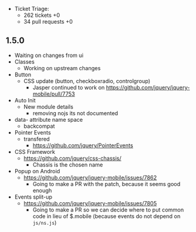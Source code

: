 * Ticket Triage:
  * 262 tickets +0 <!-- 296 -->
  * 34 pull requests +0

## 1.5.0
  * Waiting on changes from ui
  * Classes
    * Working on upstream changes
  * Button
    * CSS update (button, checkboxradio, controlgroup)
      * Jasper continued to work on https://github.com/jquery/jquery-mobile/pull/7753
  * Auto Init
    * New module details
      * removing nojs its not documented
  * data- attribute name space
    * backcompat
  * Pointer Events
    * transfered
      * https://github.com/jquery/PointerEvents
  * CSS Framework
    * https://github.com/jquery/css-chassis/
      * Chassis is the chosen name
  * Popup on Android
    * https://github.com/jquery/jquery-mobile/issues/7862
      * Going to make a PR with the patch, because it seems good enough
  * Events split-up
    * https://github.com/jquery/jquery-mobile/issues/7805
      * Going to make a PR so we can decide where to put common code in lieu of $.mobile (because events do not depend on `js/ns.js`)

